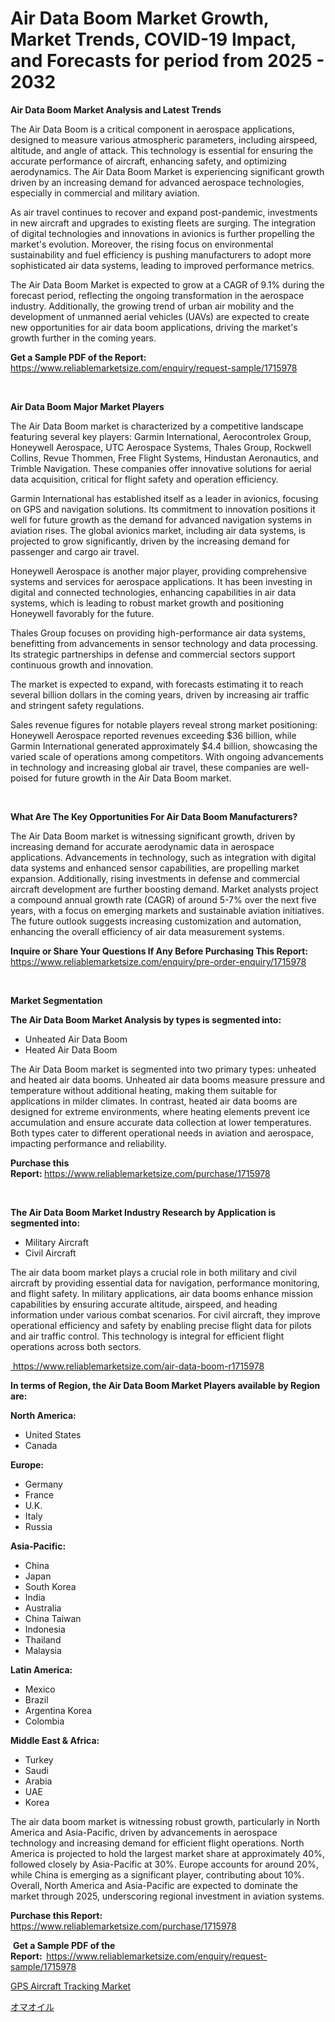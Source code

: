 <p><h1>Air Data Boom Market Growth, Market Trends, COVID-19 Impact, and Forecasts for period from 2025 - 2032</h1></p><p><strong>Air Data Boom Market Analysis and Latest Trends</strong></p>
<p><p>The Air Data Boom is a critical component in aerospace applications, designed to measure various atmospheric parameters, including airspeed, altitude, and angle of attack. This technology is essential for ensuring the accurate performance of aircraft, enhancing safety, and optimizing aerodynamics. The Air Data Boom Market is experiencing significant growth driven by an increasing demand for advanced aerospace technologies, especially in commercial and military aviation. </p><p>As air travel continues to recover and expand post-pandemic, investments in new aircraft and upgrades to existing fleets are surging. The integration of digital technologies and innovations in avionics is further propelling the market's evolution. Moreover, the rising focus on environmental sustainability and fuel efficiency is pushing manufacturers to adopt more sophisticated air data systems, leading to improved performance metrics.</p><p>The Air Data Boom Market is expected to grow at a CAGR of 9.1% during the forecast period, reflecting the ongoing transformation in the aerospace industry. Additionally, the growing trend of urban air mobility and the development of unmanned aerial vehicles (UAVs) are expected to create new opportunities for air data boom applications, driving the market's growth further in the coming years.</p></p>
<p><strong>Get a Sample PDF of the Report:&nbsp;</strong> <a href="https://www.reliablemarketsize.com/enquiry/request-sample/1715978?utm_campaign=1197&utm_medium=2&utm_source=Github&utm_content=ia&utm_term=12012025&utm_id=air-data-boom">https://www.reliablemarketsize.com/enquiry/request-sample/1715978</a></p>
<p>&nbsp;</p>
<p><strong>Air Data Boom Major Market Players</strong></p>
<p><p>The Air Data Boom market is characterized by a competitive landscape featuring several key players: Garmin International, Aerocontrolex Group, Honeywell Aerospace, UTC Aerospace Systems, Thales Group, Rockwell Collins, Revue Thommen, Free Flight Systems, Hindustan Aeronautics, and Trimble Navigation. These companies offer innovative solutions for aerial data acquisition, critical for flight safety and operation efficiency.</p><p>Garmin International has established itself as a leader in avionics, focusing on GPS and navigation solutions. Its commitment to innovation positions it well for future growth as the demand for advanced navigation systems in aviation rises. The global avionics market, including air data systems, is projected to grow significantly, driven by the increasing demand for passenger and cargo air travel.</p><p>Honeywell Aerospace is another major player, providing comprehensive systems and services for aerospace applications. It has been investing in digital and connected technologies, enhancing capabilities in air data systems, which is leading to robust market growth and positioning Honeywell favorably for the future.</p><p>Thales Group focuses on providing high-performance air data systems, benefitting from advancements in sensor technology and data processing. Its strategic partnerships in defense and commercial sectors support continuous growth and innovation.</p><p>The market is expected to expand, with forecasts estimating it to reach several billion dollars in the coming years, driven by increasing air traffic and stringent safety regulations.</p><p>Sales revenue figures for notable players reveal strong market positioning: Honeywell Aerospace reported revenues exceeding $36 billion, while Garmin International generated approximately $4.4 billion, showcasing the varied scale of operations among competitors. With ongoing advancements in technology and increasing global air travel, these companies are well-poised for future growth in the Air Data Boom market.</p></p>
<p>&nbsp;</p>
<p><strong>What Are The Key Opportunities For Air Data Boom Manufacturers?</strong></p>
<p><p>The Air Data Boom market is witnessing significant growth, driven by increasing demand for accurate aerodynamic data in aerospace applications. Advancements in technology, such as integration with digital data systems and enhanced sensor capabilities, are propelling market expansion. Additionally, rising investments in defense and commercial aircraft development are further boosting demand. Market analysts project a compound annual growth rate (CAGR) of around 5-7% over the next five years, with a focus on emerging markets and sustainable aviation initiatives. The future outlook suggests increasing customization and automation, enhancing the overall efficiency of air data measurement systems.</p></p>
<p><strong>Inquire or Share Your Questions If Any Before Purchasing This Report:</strong> <a href="https://www.reliablemarketsize.com/enquiry/pre-order-enquiry/1715978?utm_campaign=1197&utm_medium=2&utm_source=Github&utm_content=ia&utm_term=12012025&utm_id=air-data-boom">https://www.reliablemarketsize.com/enquiry/pre-order-enquiry/1715978</a></p>
<p>&nbsp;</p>
<p><strong>Market Segmentation</strong></p>
<p><strong>The Air Data Boom Market Analysis by types is segmented into:</strong></p>
<p><ul><li>Unheated Air Data Boom</li><li>Heated Air Data Boom</li></ul></p>
<p><p>The Air Data Boom market is segmented into two primary types: unheated and heated air data booms. Unheated air data booms measure pressure and temperature without additional heating, making them suitable for applications in milder climates. In contrast, heated air data booms are designed for extreme environments, where heating elements prevent ice accumulation and ensure accurate data collection at lower temperatures. Both types cater to different operational needs in aviation and aerospace, impacting performance and reliability.</p></p>
<p><strong>Purchase this Report:&nbsp;</strong><a href="https://www.reliablemarketsize.com/purchase/1715978?utm_campaign=1197&utm_medium=2&utm_source=Github&utm_content=ia&utm_term=12012025&utm_id=air-data-boom">https://www.reliablemarketsize.com/purchase/1715978</a></p>
<p>&nbsp;</p>
<p><strong>The Air Data Boom Market Industry Research by Application is segmented into:</strong></p>
<p><ul><li>Military Aircraft</li><li>Civil Aircraft</li></ul></p>
<p><p>The air data boom market plays a crucial role in both military and civil aircraft by providing essential data for navigation, performance monitoring, and flight safety. In military applications, air data booms enhance mission capabilities by ensuring accurate altitude, airspeed, and heading information under various combat scenarios. For civil aircraft, they improve operational efficiency and safety by enabling precise flight data for pilots and air traffic control. This technology is integral for efficient flight operations across both sectors.</p></p>
<p><a href="https://www.reliablemarketsize.com/air-data-boom-r1715978?utm_campaign=1197&utm_medium=2&utm_source=Github&utm_content=ia&utm_term=12012025&utm_id=air-data-boom">&nbsp;https://www.reliablemarketsize.com/air-data-boom-r1715978</a></p>
<p><strong>In terms of Region, the Air Data Boom Market Players available by Region are:</strong></p>
<p>
    <p> <strong> North America: </strong>
        <ul>
            <li>United States</li>
            <li>Canada</li>
        </ul>
        </p> 
    <p> <strong> Europe: </strong>
        <ul>
            <li>Germany</li>
            <li>France</li>
            <li>U.K.</li>
            <li>Italy</li>
            <li>Russia</li>
        </ul>
        </p> 
    <p> <strong> Asia-Pacific: </strong>
        <ul>
            <li>China</li>
            <li>Japan</li>
            <li>South Korea</li>
            <li>India</li>
            <li>Australia</li>
            <li>China Taiwan</li>
            <li>Indonesia</li>
            <li>Thailand</li>
            <li>Malaysia</li>
        </ul>
        </p> 
    <p> <strong> Latin America: </strong>
        <ul>
            <li>Mexico</li>
            <li>Brazil</li>
            <li>Argentina Korea</li>
            <li>Colombia</li>
        </ul>
        </p> 
    <p> <strong> Middle East & Africa: </strong>
        <ul>
            <li>Turkey</li>
            <li>Saudi</li>
            <li>Arabia</li>
            <li>UAE</li>
            <li>Korea</li>
        </ul>
    </p>
    </p>
<p><p>The air data boom market is witnessing robust growth, particularly in North America and Asia-Pacific, driven by advancements in aerospace technology and increasing demand for efficient flight operations. North America is projected to hold the largest market share at approximately 40%, followed closely by Asia-Pacific at 30%. Europe accounts for around 20%, while China is emerging as a significant player, contributing about 10%. Overall, North America and Asia-Pacific are expected to dominate the market through 2025, underscoring regional investment in aviation systems.</p></p>
<p><strong>Purchase this Report: </strong><a href="https://www.reliablemarketsize.com/purchase/1715978?utm_campaign=1197&utm_medium=2&utm_source=Github&utm_content=ia&utm_term=12012025&utm_id=air-data-boom">https://www.reliablemarketsize.com/purchase/1715978</a></p>
<p>&nbsp;<strong>Get a Sample PDF of the Report:&nbsp;&nbsp;</strong><a href="https://www.reliablemarketsize.com/enquiry/request-sample/1715978?utm_campaign=1197&utm_medium=2&utm_source=Github&utm_content=ia&utm_term=12012025&utm_id=air-data-boom">https://www.reliablemarketsize.com/enquiry/request-sample/1715978</a></p>
<p><strong></strong></p>
<p><p><a href="https://github.com/prosalinda88/Market-Research-Report-List-7/blob/main/gps-aircraft-tracking-market.md?utm_campaign=1197&utm_medium=2&utm_source=Github&utm_content=ia&utm_term=12012025&utm_id=air-data-boom">GPS Aircraft Tracking Market</a></p><p><a href="https://github.com/lababdou/Market-Research-Report-List-6/blob/main/479615029952.md?utm_campaign=1197&utm_medium=2&utm_source=Github&utm_content=ia&utm_term=12012025&utm_id=air-data-boom">オマオイル</a></p></p>
